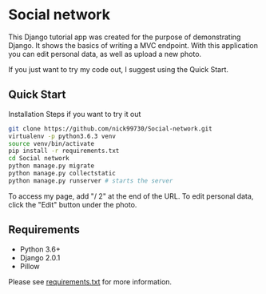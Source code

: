 # Social network
This Django tutorial app was created for the purpose of demonstrating Django. It shows the basics
of writing a MVC endpoint. With this application you can edit personal data, as well as upload a new photo.

If you just want to try my code out, I suggest using the Quick Start.

## Quick Start
Installation Steps if you want to try it out
```bash
git clone https://github.com/nick99730/Social-network.git
virtualenv -p python3.6.3 venv
source venv/bin/activate
pip install -r requirements.txt
cd Social network
python manage.py migrate
python manage.py collectstatic
python manage.py runserver # starts the server 
```

To access my page, add "/ 2" at the end of the URL. 
To edit personal data, click the "Edit" button under the photo.

## Requirements
* Python 3.6+
* Django 2.0.1
* Pillow

Please see [requirements.txt](requirements.txt) for more information.
